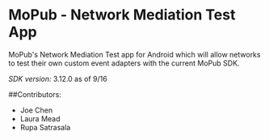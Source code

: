 # MoPub - Network Mediation Test App

MoPub's Network Mediation Test app for Android which will allow networks to test their own custom event adapters with the current MoPub SDK. 

*SDK version:* 3.12.0 as of 9/16

##Contributors:

* Joe Chen
* Laura Mead
* Rupa Satrasala